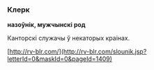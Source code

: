 ### Клерк
**назоўнік, мужчынскі род**

Канторскі служачы ў некаторых краінах.

<a rel="author">[http://rv-blr.com/](http://rv-blr.com/slounik.jsp?letterId=0&maskId=0&pageId=1409)</a>
